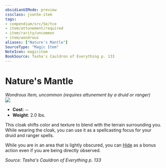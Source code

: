 ```yaml
---
obsidianUIMode: preview
cssclass: json5e-item
tags:
- compendium/src/5e/tce
- item/attunement/required
- item/rarity/uncommon
- item/wondrous
aliases: ["Nature's Mantle"]
SourceType: "Magic Item"
NoteIcon: magicitem
BookSource: Tasha's Cauldron of Everything p. 133
---
```

# Nature's Mantle
*Wondrous Item, uncommon (requires attunement by a druid or ranger)*  
![](/2-Mechanics/CLI/items/img/natures-mantle.webp#right)  

- **Cost**: ⏤
- **Weight**: 2.0 lbs.

This cloak shifts color and texture to blend with the terrain surrounding you. While wearing the cloak, you can use it as a spellcasting focus for your druid and ranger spells.

While you are in an area that is lightly obscured, you can [Hide](/2-Mechanics/CLI/rules/actions.md#Hide) as a bonus action even if you are being directly observed.

*Source: Tasha's Cauldron of Everything p. 133*